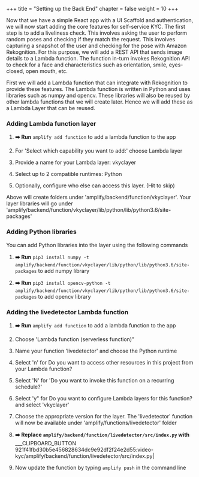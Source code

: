 +++
title = "Setting up the Back End"
chapter = false
weight = 10
+++

Now that we have a simple React app with a UI Scaffold and authentication, we will now start adding the core features for self-service KYC. The first step is to add a liveliness check. This involves asking the user to perform random poses and checking if they match the request. This involves capturing a snapshot of the user and checking for the pose with Amazon Rekognition. For this purpose, we will add a REST API that sends image details to a Lambda function. The function in-turn invokes Rekognition API to check for a face and characteristics such as orientation, smile, eyes-closed, open mouth, etc.

First we will add a Lambda function that can integrate with Rekognition to provide these features. The Lambda function is written in Python and uses libraries such as numpy and opencv. These libraries will also be reused by other lambda functions that we will create later. Hence we will add these as a Lambda Layer that can be reused. 

### Adding Lambda function layer 

1. **➡️ Run** `amplify add function` to add a lambda function to the app

2. For 'Select which capability you want to add:' choose Lambda layer

3. Provide a name for your Lambda layer: vkyclayer

4. Select up to 2 compatible runtimes: Python

5. Optionally, configure who else can access this layer. (Hit <Enter> to skip) 

Above will create folders under 'amplify/backend/function/vkyclayer'. Your layer libraries will go under 'amplify/backend/function/vkyclayer/lib/python/lib/python3.6/site-packages'

### Adding Python libraries

You can add Python libraries into the layer using the following commands

1. **➡️ Run** `pip3 install numpy -t amplify/backend/function/vkyclayer/lib/python/lib/python3.6/site-packages` to add numpy library

2. **➡️ Run** `pip3 install opencv-python -t amplify/backend/function/vkyclayer/lib/python/lib/python3.6/site-packages` to add opencv library

### Adding the livedetector Lambda function

1. **➡️ Run** `amplify add function` to add a lambda function to the app

2. Choose 'Lambda function (serverless function)"

3. Name your function 'livedetector' and choose the Python runtime

4. Select 'n' for Do you want to access other resources in this project from your Lambda function?

5. Select 'N' for 'Do you want to invoke this function on a recurring schedule?'

6. Select 'y" for Do you want to configure Lambda layers for this function? and select 'vkyclayer'

7. Choose the appropriate version for the layer. The 'livedetector' function will now be available under 'amplify/functions/livedetector' folder

8. **➡️ Replace `amplify/backend/function/livedetector/src/index.py` with** ___CLIPBOARD_BUTTON 921f41fbd30b5e456828634dc9e92df2f24e2d55:video-kyc/amplify/backend/function/livedetector/src/index.py|

9. Now update the function by typing `amplify push` in the command line


